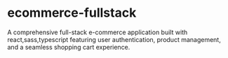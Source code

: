 # ecommerce-fullstack
A comprehensive full-stack e-commerce application built with react,sass,typescript featuring user authentication, product management, and a seamless shopping cart experience.
